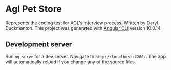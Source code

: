 # Agl Pet Store

Represents the coding test for AGL's interview process. Written by Daryl Duckmanton. This project was generated with [Angular CLI](https://github.com/angular/angular-cli) version 10.0.14.

## Development server

Run `ng serve` for a dev server. Navigate to `http://localhost:4200/`. The app will automatically reload if you change any of the source files.